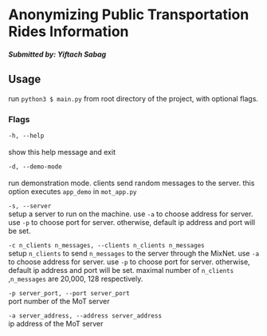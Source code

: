 # Anonymizing Public Transportation Rides Information

##### Submitted by: Yiftach Sabag

## Usage

run `python3 $ main.py` from root directory of the project, with optional flags.

### Flags

`-h, --help`<br />          
show this help message and exit

`-d, --demo-mode`<br />   
run demonstration mode. clients send random messages to the server. this option executes `app_demo` in
`mot_app.py`

`-s, --server`<br />
setup a server to run on the machine. use `-a` to choose address for server. use `-p` to choose port for server.
otherwise, default ip address and port will be set.

`-c n_clients n_messages, --clients n_clients n_messages`<br />
setup `n_clients` to send `n_messages` to the server through the MixNet. use `-a` to choose address for server. use `-p`
to choose port for server. otherwise, default ip address and port will be set. maximal number of `n_clients`
,`n_messages` are 20,000, 128 respectively.

`-p server_port, --port server_port`<br />
port number of the MoT server

`-a server_address, --address server_address`<br />
ip address of the MoT server
